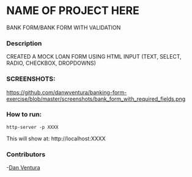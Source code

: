 # NAME OF PROJECT HERE
BANK FORM/BANK FORM WITH VALIDATION


### Description
CREATED A MOCK LOAN FORM USING HTML INPUT (TEXT, SELECT, RADIO, CHECKBOX, DROPDOWNS)

### SCREENSHOTS:


https://github.com/danwventura/banking-form-exercise/blob/master/screenshots/bank_form_with_required_fields.png


### How to run:

```
http-server -p XXXX
```

This will show at:
http://localhost:XXXX


### Contributors

-[Dan Ventura](https://github.com/danwventura)
